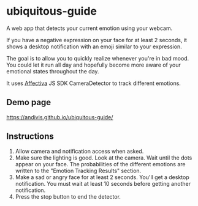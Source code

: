 # ubiquitous-guide

A web app that detects your current emotion using your webcam.

If you have a negative expression on your face for at least 2 seconds, it shows a desktop notification with an emoji similar to your expression.

The goal is to allow you to quickly realize whenever you're in bad mood. You could let it run all day and hopefully become more aware of your emotional states throughout the day.

It uses [Affectiva](https://www.affectiva.com/) JS SDK CameraDetector to track different emotions.

## Demo page

https://andivis.github.io/ubiquitous-guide/

## Instructions

1. Allow camera and notification access when asked.
2. Make sure the lighting is good. Look at the camera. Wait until the dots appear on your face. The probabilities of the different emotions are written to the "Emotion Tracking Results" section.
3. Make a sad or angry face for at least 2 seconds. You'll get a desktop notification. You must wait at least 10 seconds before getting another notification.
4. Press the stop button to end the detector.